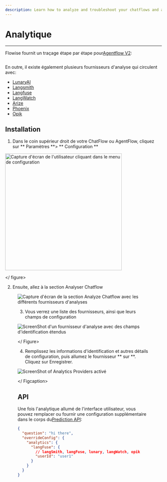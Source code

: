 ```yaml
---
description: Learn how to analyze and troubleshoot your chatflows and agentflows
---
```


# Analytique

***

Flowise fournit un traçage étape par étape pour[Agentflow V2](../agentflowv2.md):

<gigne> <img src = "../../. GitBook / Assets / Image (332) .png" alt = ""> <Figcaption> </gigcaption> </gigust>

En outre, il existe également plusieurs fournisseurs d'analyse qui circulent avec:

* [LunaryAI](https://lunary.ai/)
* [Langsmith](https://smith.langchain.com/)
* [Langfuse](https://langfuse.com/)
* [LangWatch](https://langwatch.ai/)
* [Arize](https://arize.com/)
* [Phoenix](https://phoenix.arize.com/)
* [Opik](https://www.comet.com/site/products/opik/)

## Installation

1. Dans le coin supérieur droit de votre ChatFlow ou AgentFlow, cliquez sur ** Paramètres **> ** Configuration **

<gigne> <img src = "../../. GitBook / Assets / analytic-1.webp" alt = "Capture d'écran de l'utilisateur cliquant dans le menu de configuration" width = "375"> <figCaption> </gigcaption> </ figure>

2. Ensuite, allez à la section Analyser Chatflow

<Figure> <img src = "../../. GitBook / Assets / Analytic-2.png" alt = "Capture d'écran de la section Analyze Chatflow avec les différents fournisseurs d'analyses"> <FigCaption> </gigcaption> </ figure>

3. Vous verrez une liste des fournisseurs, ainsi que leurs champs de configuration

<gigne> <img src = "../../. GitBook / Assets / Image (82) .png" alt = "ScreenShot d'un fournisseur d'analyse avec des champs d'identification étendus"> <Figcaption> </Gigcaption> </ Figure>

4. Remplissez les informations d'identification et autres détails de configuration, puis allumez le fournisseur ** sur **. Cliquez sur Enregistrer.

<gigne> <img src = "../../. GitBook / Assets / Image (83) .png" alt = "ScreenShot of Analytics Providers activé"> <Figcaption> </ Figcaption> </gistre>

## API

Une fois l'analytique allumé de l'interface utilisateur, vous pouvez remplacer ou fournir une configuration supplémentaire dans le corps du[Prediction API](api.md#prediction-api):

```json
{
  "question": "hi there",
  "overrideConfig": {
    "analytics": {
      "langFuse": {
        // langSmith, langFuse, lunary, langWatch, opik
        "userId": "user1"
      }
    }
  }
}
```
